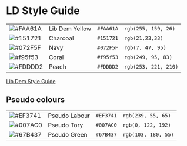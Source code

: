 # LD Style Guide

|||||
|---|---|---|---|
|![#FAA61A](https://via.placeholder.com/15/FAA61A/000000?text=+)| Lib Dem Yellow|`#FAA61A`| `rgb(255, 159, 26)`|
|![#151721](https://via.placeholder.com/15/151721/000000?text=+)| Charcoal|`#151721`| `rgb(21,23,33)`|
|![#072F5F](https://via.placeholder.com/15/072F5F/000000?text=+)| Navy | `#072F5F` |`rgb(7, 47, 95)`|
|![#f95f53](https://via.placeholder.com/15/f95f53/000000?text=+)| Coral | `#f95f53` |`rgb(249, 95, 83)`|
|![#FDDDD2](https://via.placeholder.com/15/FDDDD2/000000?text=+)| Peach|`#FDDDD2`| `rgb(253, 221, 210)`|


[Lib Dem Style Guide](https://www.libdems.org.uk/styleguide)

## Pseudo colours

|||||
|---|---|---|---|
|![#EF3741](https://via.placeholder.com/15/EF3741/000000?text=+)| Pseudo Labour|`#EF3741`| `rgb(239, 55, 65)`|
|![#007AC0](https://via.placeholder.com/15/007AC0/000000?text=+)| Pseudo Tory|`#007AC0`| `rgb(0, 122, 192)`|
|![#67B437](https://via.placeholder.com/15/67B437/000000?text=+)| Pseudo Green|`#67B437`| `rgb(103, 180, 55)`|
